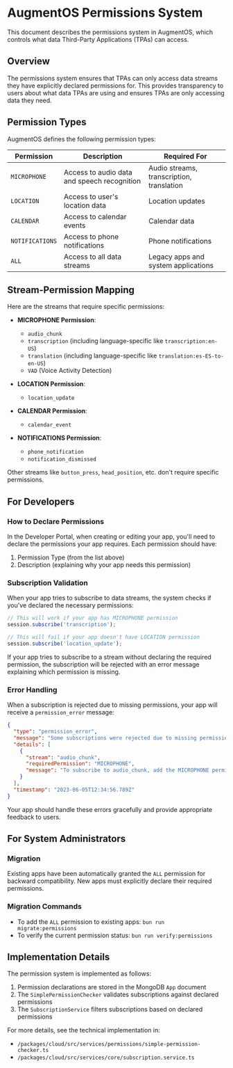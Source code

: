 # AugmentOS Permissions System

This document describes the permissions system in AugmentOS, which controls what data Third-Party Applications (TPAs) can access.

## Overview

The permissions system ensures that TPAs can only access data streams they have explicitly declared permissions for. This provides transparency to users about what data TPAs are using and ensures TPAs are only accessing data they need.

## Permission Types

AugmentOS defines the following permission types:

| Permission | Description | Required For |
| ---------- | ----------- | ----------- |
| `MICROPHONE` | Access to audio data and speech recognition | Audio streams, transcription, translation |
| `LOCATION` | Access to user's location data | Location updates |
| `CALENDAR` | Access to calendar events | Calendar data |
| `NOTIFICATIONS` | Access to phone notifications | Phone notifications |
| `ALL` | Access to all data streams | Legacy apps and system applications |

## Stream-Permission Mapping

Here are the streams that require specific permissions:

- **MICROPHONE Permission**:
  - `audio_chunk`
  - `transcription` (including language-specific like `transcription:en-US`)
  - `translation` (including language-specific like `translation:es-ES-to-en-US`)
  - `VAD` (Voice Activity Detection)

- **LOCATION Permission**:
  - `location_update`

- **CALENDAR Permission**:
  - `calendar_event`

- **NOTIFICATIONS Permission**:
  - `phone_notification`
  - `notification_dismissed`

Other streams like `button_press`, `head_position`, etc. don't require specific permissions.

## For Developers

### How to Declare Permissions

In the Developer Portal, when creating or editing your app, you'll need to declare the permissions your app requires. Each permission should have:

1. Permission Type (from the list above)
2. Description (explaining why your app needs this permission)

### Subscription Validation

When your app tries to subscribe to data streams, the system checks if you've declared the necessary permissions:

```typescript
// This will work if your app has MICROPHONE permission
session.subscribe('transcription');

// This will fail if your app doesn't have LOCATION permission
session.subscribe('location_update');
```

If your app tries to subscribe to a stream without declaring the required permission, the subscription will be rejected with an error message explaining which permission is missing.

### Error Handling

When a subscription is rejected due to missing permissions, your app will receive a `permission_error` message:

```json
{
  "type": "permission_error",
  "message": "Some subscriptions were rejected due to missing permissions",
  "details": [
    {
      "stream": "audio_chunk",
      "requiredPermission": "MICROPHONE",
      "message": "To subscribe to audio_chunk, add the MICROPHONE permission in the developer portal"
    }
  ],
  "timestamp": "2023-06-05T12:34:56.789Z"
}
```

Your app should handle these errors gracefully and provide appropriate feedback to users.

## For System Administrators

### Migration

Existing apps have been automatically granted the `ALL` permission for backward compatibility. New apps must explicitly declare their required permissions.

### Migration Commands

- To add the `ALL` permission to existing apps: `bun run migrate:permissions`
- To verify the current permission status: `bun run verify:permissions`

## Implementation Details

The permission system is implemented as follows:

1. Permission declarations are stored in the MongoDB `App` document
2. The `SimplePermissionChecker` validates subscriptions against declared permissions
3. The `SubscriptionService` filters subscriptions based on declared permissions

For more details, see the technical implementation in:
- `/packages/cloud/src/services/permissions/simple-permission-checker.ts`
- `/packages/cloud/src/services/core/subscription.service.ts`